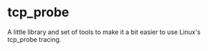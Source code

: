 # tcp_probe

A little library and set of tools to make it a bit easier to use Linux's tcp_probe tracing.

